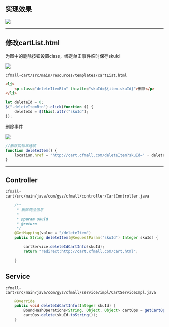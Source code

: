 ## 实现效果
![](https://cfmall-hello.oss-cn-beijing.aliyuncs.com/img/202401/aeb8de7433aede0a3ac55a38850d25d7.gif#id=BgmQS&originHeight=440&originWidth=719&originalType=binary&ratio=1&rotation=0&showTitle=false&status=done&style=none&title=)

---

## 修改cartList.html

为图中的删除按钮设置class，绑定单击事件临时保存skuId

![](https://cfmall-hello.oss-cn-beijing.aliyuncs.com/img/202401/854ba6ce78df4e7c4342a430296f44d4.png#id=BrLu3&originHeight=164&originWidth=1020&originalType=binary&ratio=1&rotation=0&showTitle=false&status=done&style=none&title=)

`cfmall-cart/src/main/resources/templates/cartList.html`

```html
<li>
    <p class="deleteItemBtn" th:attr="skuId=${item.skuId}">删除</p>
</li>
```

```javascript
let deleteId = 0;
$(".deleteItemBtn").click(function () {
    deleteId = $(this).attr("skuId");
});
```

删除事件

![](https://cfmall-hello.oss-cn-beijing.aliyuncs.com/images/202304/202304231451187.png#id=oa9Eu&originHeight=117&originWidth=860&originalType=binary&ratio=1&rotation=0&showTitle=false&status=done&style=none&title=#id=mxZsC&originHeight=117&originWidth=860&originalType=binary&ratio=1&rotation=0&showTitle=false&status=done&style=none&title=)

```javascript
//删除购物车选项
function deleteItem() {
    location.href = "http://cart.cfmall.com/deleteItem?skuId=" + deleteId;
}
```

---

## Controller

`cfmall-cart/src/main/java/com/gyz/cfmall/controller/CartController.java`

```java
    /**
     * 删除商品信息
     *
     * @param skuId
     * @return
     */
    @GetMapping(value = "/deleteItem")
    public String deleteItem(@RequestParam("skuId") Integer skuId) {

        cartService.deleteIdCartInfo(skuId);
        return "redirect:http://cart.cfmall.com/cart.html";

    }
```

## Service

`cfmall-cart/src/main/java/com/gyz/cfmall/service/impl/CartServiceImpl.java`

```java
    @Override
    public void deleteIdCartInfo(Integer skuId) {
        BoundHashOperations<String, Object, Object> cartOps = getCartOpts();
        cartOps.delete(skuId.toString());
    }
```
